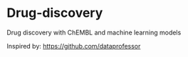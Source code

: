 # Drug-discovery
Drug discovery with ChEMBL and machine learning models

Inspired by: https://github.com/dataprofessor
